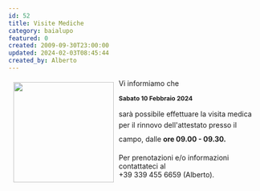 ```yaml
---
id: 52
title: Visite Mediche
category: baialupo
featured: 0
created: 2009-09-30T23:00:00
updated: 2024-02-03T08:45:44
created_by: Alberto
---
```

<p>
 <img align="left" border="0" height="200" hspace="10" src="images/site/visite-logo.jpg" vspace="6" width="200"/>
 Vi informiamo che
</p>
<p>
 <strong style="font-size: 12.16px; line-height: 1.3em;">
  <strong style="font-size: 12.16px;">
   Sabato 10 Febbraio 2024
  </strong>
 </strong>
</p>
<p>
 sarà possibile effettuare la visita medica per il rinnovo dell'attestato
 <span style="line-height: 2em;">
  presso il campo, dalle
 </span>
 <strong style="line-height: 2em;">
  ore 09.00 - 09.30.
 </strong>
 <span style="line-height: 2em;">
  <br/>
 </span>
</p>
<p>
 Per prenotazioni e/o informazioni contattateci al
 <br/>
 +39 339 455 6659 (Alberto).
</p>

